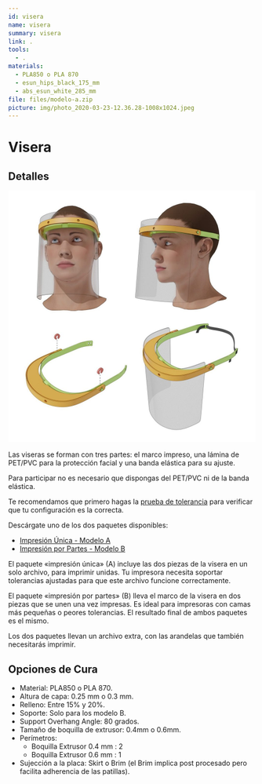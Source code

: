 ```yaml
---
id: visera
name: visera
summary: visera
link: .
tools:
  - .
materials:
  - PLA850 o PLA 870
  - esun_hips_black_175_mm
  - abs_esun_white_285_mm
file: files/modelo-a.zip
picture: img/photo_2020-03-23-12.36.28-1008x1024.jpeg
---
```


# Visera

## Detalles


![Visera](./img/photo_2020-03-23-12.36.28-1008x1024.jpeg)

Las viseras se forman con tres partes: el marco impreso, una lámina de PET/PVC para la protección facial y una banda elástica para su ajuste.

Para participar no es necesario que dispongas del PET/PVC ni de la banda elástica.

Te recomendamos que primero hagas la [prueba de tolerancia](../visera_prueba_tolerancia/es.md) para verificar que tu configuración es la correcta.

Descárgate uno de los dos paquetes disponibles:

* [Impresión Única - Modelo A](./files/modelo-a.zip)
* [Impresión por Partes - Modelo B](./files/modelo-b.zip)


El paquete «impresión única» (A) incluye las dos piezas de la visera en un solo archivo, para imprimir unidas. Tu impresora necesita soportar tolerancias ajustadas para que este archivo funcione correctamente.

El paquete «impresión por partes» (B) lleva el marco de la visera en dos piezas que se unen una vez impresas. Es ideal para impresoras con camas más pequeñas o peores tolerancias. El resultado final de ambos paquetes es el mismo.

Los dos paquetes llevan un archivo extra, con las arandelas que también necesitarás imprimir.

## Opciones de Cura

* Material: PLA850 o PLA 870.
* Altura de capa: 0.25 mm o 0.3 mm.
* Relleno: Entre 15% y 20%.
* Soporte: Solo para los modelo B.
* Support Overhang Angle: 80 grados.
* Tamaño de boquilla de extrusor: 0.4mm o 0.6mm.
* Perímetros:
  * Boquilla Extrusor 0.4 mm : 2
  * Boquilla Extrusor 0.6 mm : 1
* Sujección a la placa: Skirt o Brim (el Brim implica post procesado pero facilita adherencia de las patillas).